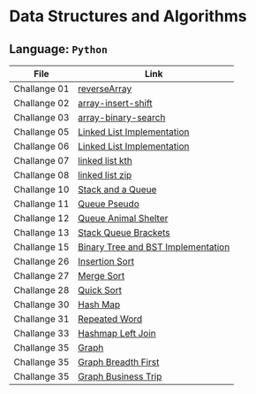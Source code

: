 # Data Structures and Algorithms

## Language: `Python`

| File      | Link |
| ----------- | ----------- |
| Challange 01  | [reverseArray](reverseArray.md)|
| Challange 02  | [array-insert-shift](array-insert-shift/README.md)|
| Challange 03  | [array-binary-search](array-binary-search/README.md)|
| Challange 05  | [Linked List Implementation](linked_list/linked_list.md)|
| Challange 06  | [Linked List Implementation](linked_list/linked_list.md)|
| Challange 07  | [linked list kth](linked_list/linked-list-kth.md)|
| Challange 08  | [linked list zip](linked_list/linked-list-zip.md)|
| Challange 10  | [Stack and a Queue](stack_and_queue/stack_queue.md)|
| Challange 11  | [Queue Pseudo](stack_and_queue/stack-queue-pseudo.md)|
| Challange 12  | [Queue Animal Shelter](stack_and_queue/stack-queue-animal-shelter.md)|
| Challange 13  | [Stack Queue Brackets](stack_and_queue/stack-queue-brackets.md)|
| Challange 15  | [Binary Tree and BST Implementation](trees/trees.md)|
| Challange 26  | [Insertion Sort](insertion_sort/README.md)|
| Challange 27  | [Merge Sort](merge_sort/README.md)|
| Challange 28  | [Quick Sort](quick_sort/README.md)|
| Challange 30  | [Hash Map](hashmap/README.md)|
| Challange 31  | [Repeated Word](hashmap/repeated_word.md)|
| Challange 33  | [Hashmap Left Join](hashmap/hashmap-left-join.md)|
| Challange 35  | [Graph](graph/README.md)|
| Challange 35  | [Graph Breadth First](graph/graph-breadth-first.md)|
| Challange 35  | [Graph Business Trip](graph/graph-business-trip.md)|


